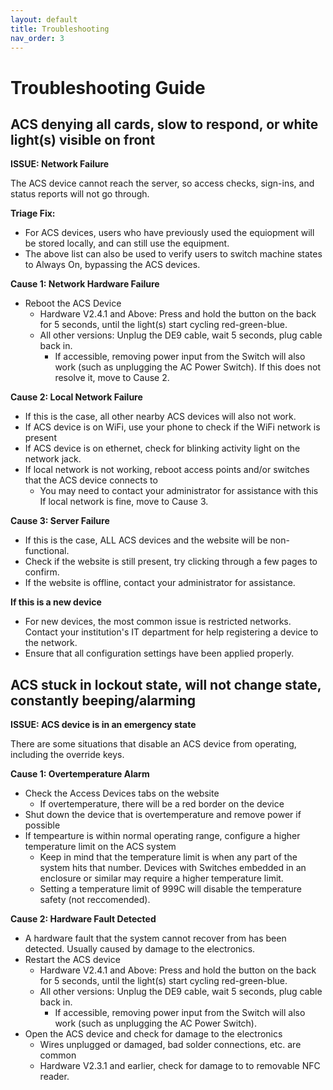 ```yaml
---
layout: default
title: Troubleshooting
nav_order: 3
---
```


# Troubleshooting Guide

## ACS denying all cards, slow to respond, or white light(s) visible on front

**ISSUE: Network Failure**

The ACS device cannot reach the server, so access checks, sign-ins, and status reports will not go through. 

**Triage Fix:**
* For ACS devices, users who have previously used the equiopment will be stored locally, and can still use the equipment.
* The above list can also be used to verify users to switch machine states to Always On, bypassing the ACS devices.

**Cause 1: Network Hardware Failure**
* Reboot the ACS Device
  * Hardware V2.4.1 and Above: Press and hold the button on the back for 5 seconds, until the light(s) start cycling red-green-blue.
  * All other versions: Unplug the DE9 cable, wait 5 seconds, plug cable back in.
    * If accessible, removing power input from the Switch will also work (such as unplugging the AC Power Switch).
If this does not resolve it, move to Cause 2.

**Cause 2: Local Network Failure**
* If this is the case, all other nearby ACS devices will also not work.
* If ACS device is on WiFi, use your phone to check if the WiFi network is present
* If ACS device is on ethernet, check for blinking activity light on the network jack.
* If local network is not working, reboot access points and/or switches that the ACS device connects to
  * You may need to contact your administrator for assistance with this
If local network is fine, move to Cause 3.

**Cause 3: Server Failure**
* If this is the case, ALL ACS devices and the website will be non-functional.
* Check if the website is still present, try clicking through a few pages to confirm.
* If the website is offline, contact your administrator for assistance.

**If this is a new device**
* For new devices, the most common issue is restricted networks. Contact your institution's IT department for help registering a device to the network.
* Ensure that all configuration settings have been applied properly.

## ACS stuck in lockout state, will not change state, constantly beeping/alarming

**ISSUE: ACS device is in an emergency state**

There are some situations that disable an ACS device from operating, including the override keys.

**Cause 1: Overtemperature Alarm**
* Check the Access Devices tabs on the website
  * If overtemperature, there will be a red border on the device
* Shut down the device that is overtemperature and remove power if possible
* If tempearture is within normal operating range, configure a higher temperature limit on the ACS system
  * Keep in mind that the temperature limit is when any part of the system hits that number. Devices with Switches embedded in an enclosure or similar may require a higher temperature limit.
  * Setting a temperature limit of 999C will disable the temperature safety (not reccomended).

**Cause 2: Hardware Fault Detected**
* A hardware fault that the system cannot recover from has been detected. Usually caused by damage to the electronics.
* Restart the ACS device
  * Hardware V2.4.1 and Above: Press and hold the button on the back for 5 seconds, until the light(s) start cycling red-green-blue.
  * All other versions: Unplug the DE9 cable, wait 5 seconds, plug cable back in.
    * If accessible, removing power input from the Switch will also work (such as unplugging the AC Power Switch).
* Open the ACS device and check for damage to the electronics
  * Wires unplugged or damaged, bad solder connections, etc. are common
  * Hardware V2.3.1 and earlier, check for damage to to removable NFC reader.
